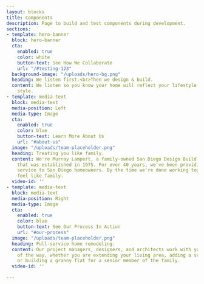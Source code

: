 ```yaml
---
layout: blocks
title: Components
description: Page to build and test components during development.
sections:
- template: hero-banner
  block: hero-banner
  cta:
    enabled: true
    color: white
    button-text: See How We Collaborate
    url: "/#testing-123"
  background-image: "/uploads/hero-bg.png"
  heading: We listen first.<br>Then we design & build.
  content: We listen so you know your home will reflect your lifestyle and design
    style.
- template: media-text
  block: media-text
  media-position: Left
  media-type: Image
  cta:
    enabled: true
    color: blue
    button-text: Learn More About Us
    url: "#about-us"
  image: "/uploads/team-placeholder.png"
  heading: Treating you like family.
  content: We're Murray Lampert, a family-owned San Diego Design Build Remodel company
    that was established in 1975. For over 40 years, we've been providing outstanding
    service to San Diego homeowners. By the time we're done working together, you'll
    feel like family.
  video-id: ''
- template: media-text
  block: media-text
  media-position: Right
  media-type: Image
  cta:
    enabled: true
    color: blue
    button-text: See Our Process In Action
    url: "#our-process"
  image: "/uploads/team-placeholder.png"
  heading: Full-service home remodeling.
  content: Our project managers, designers, and architects work with you every step
    of the way, whether you are extending your living area, adding a second story,
    or building a granny flat for a senior member of the family.
  video-id: ''

---
```

